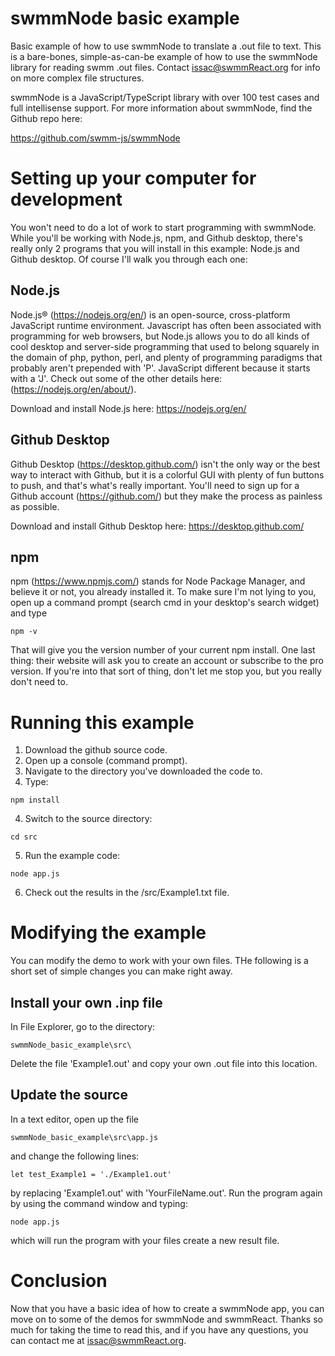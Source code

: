 # swmmNode basic example
 Basic example of how to use swmmNode to translate a .out file to text. This is a bare-bones, simple-as-can-be example of how to use the swmmNode library for reading swmm .out files. Contact issac@swmmReact.org for info on more complex file structures.

 swmmNode is a JavaScript/TypeScript library with over 100 test cases and full intellisense support. For more information about swmmNode, find the Github repo here: 

 https://github.com/swmm-js/swmmNode


# Setting up your computer for development

You won't need to do a lot of work to start programming with swmmNode. While you'll be working with Node.js, npm, and Github desktop, there's really only 2 programs that you will install in this example: Node.js and Github desktop. Of course I'll walk you through each one:

## Node.js

Node.js® (https://nodejs.org/en/) is an open-source, cross-platform JavaScript runtime environment. Javascript has often been associated with programming for web browsers, but Node.js allows you to do all kinds of cool desktop and server-side programming that used to belong squarely in the domain of php, python, perl, and plenty of programming paradigms that probably aren't prepended with 'P'. JavaScript different because it starts with a 'J'. Check out some of the other details here: (https://nodejs.org/en/about/).

Download and install Node.js here: https://nodejs.org/en/

## Github Desktop

Github Desktop (https://desktop.github.com/) isn't the only way or the best way to interact with Github, but it is a colorful GUI with plenty of fun buttons to push, and that's what's really important. You'll need to sign up for a Github account (https://github.com/) but they make the process as painless as possible. 

Download and install Github Desktop here: https://desktop.github.com/

## npm

npm (https://www.npmjs.com/) stands for Node Package Manager, and believe it or not, you already installed it. To make sure I'm not lying to you, open up a command prompt (search cmd in your desktop's search widget) and type 
```
npm -v 
```
That will give you the version number of your current npm install. One last thing: their website will ask you to create an account or subscribe to the pro version. If you're into that sort of thing, don't let me stop you, but you really don't need to.

# Running this example

1. Download the github source code.
2. Open up a console (command prompt).
2. Navigate to the directory you've downloaded the code to.
3. Type:
```
npm install
```
4. Switch to the source directory:
```
cd src
```
5. Run the example code:
```
node app.js
```
6. Check out the results in the /src/Example1.txt file.

# Modifying the example

You can modify the demo to work with your own files. THe following is a short set of simple changes you can make right away.

## Install your own .inp file

In File Explorer, go to the directory:
```
swmmNode_basic_example\src\
```
Delete the file 'Example1.out' and copy your own .out file into this location.

## Update the source

In a text editor, open up the file
```
swmmNode_basic_example\src\app.js
```
and change the following lines:
```
let test_Example1 = './Example1.out'
```
by replacing 'Example1.out' with 'YourFileName.out'. Run the program again by using the command window and typing:
```
node app.js
```
which will run the program with your files create a new result file.

# Conclusion

Now that you have a basic idea of how to create a swmmNode app, you can move on to some of the demos for swmmNode and swmmReact. Thanks so much for taking the time to read this, and if you have any questions, you can contact me at issac@swmmReact.org.